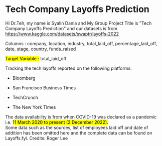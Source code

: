 # Tech Company Layoffs Prediction

Hi Dr.Teh, my name is Syalin Dania and My Group Project Title is "Tech Company Layoffs Prediction" and our datasets is from https://www.kaggle.com/datasets/swaptr/layoffs-2022

Columns : company, location, industry, total_laid_off, percentage_laid_off, date, stage, country, funds_raised

<mark> Target Variable :</mark>  total_laid_off

Tracking the tech layoffs reported on the following platforms:

- Bloomberg 

- San Francisco Business Times 

- TechCrunch 

- The New York Times 


The data availability is from when COVID-19 was declared as a pandemic i.e. <mark> 11 March 2020 to present (2 December 2022).</mark>  
Some data such as the sources, list of employees laid off and date of addition has been omitted here and the complete data can be found on Layoffs.fyi. 
Credits: Roger Lee
